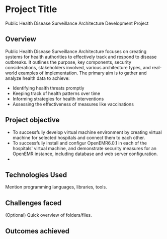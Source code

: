 # Project Title

Public Health Disease Surveillance Architecture Development Project
## Overview
Public Health Disease Surveillance Architecture focuses on creating systems for health authorities to effectively track and respond to disease outbreaks. It outlines the purpose, key components, security considerations, stakeholders involved, various architecture types, and real-world examples of implementation. The primary aim is to gather and analyze health data to achieve:
- Identifying health threats promptly
- Keeping track of health patterns over time
- Informing strategies for health interventions
- Assessing the effectiveness of measures like vaccinations 

## Project objective
- To successfully develop virtual machine environment by creating virtual machine for selected hospitals and connect them to each other.
- To successfully install and configur OpenEMR6.0.1 in each of the hospitals' virtual machine, and demonstrate security measures for an OpenEMR instance, including database and web server configuration.
- 
## Technologies Used
Mention programming languages, libraries, tools.

## Challenges faced
(Optional) Quick overview of folders/files.

## Outcomes achieved

